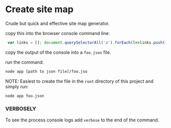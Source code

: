 # Create site map

Crude but quick and effective site map generator.

copy this into the browser console command line:

```js
 var links = []; document.querySelectorAll('a').forEach(l=>links.push({loc: l.href, lastmod: new Date().toISOString()}));JSON.stringify(links);
```
copy the output of the console into a `foo.json` file.

run the command: 

```bash 
node app [path to json file]/foo.jso
```

NOTE: Easiest to create the file in the `root` directory of this project and simply run:

```bash
node app foo.json
```
### VERBOSELY

To see the process console logs add `verbose` to the end of the command.

